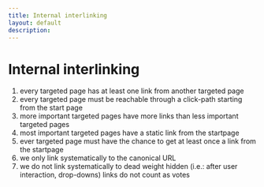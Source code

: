 ```yaml
---
title: Internal interlinking
layout: default
description: 
---
```


# Internal interlinking

1. every targeted page has at least one link from another targeted page
1. every targeted page must be reachable through a click-path starting from the start page
1. more important targeted pages have more links than less important targeted pages
1. most important targeted pages have a static link from the startpage
1. ever targeted page must have the chance to get at least once a link from the startpage
1. we only link systematically to the canonical URL
1. we do not link systematically to dead weight
 hidden (i.e.: after user interaction, drop-downs) links do not count as votes